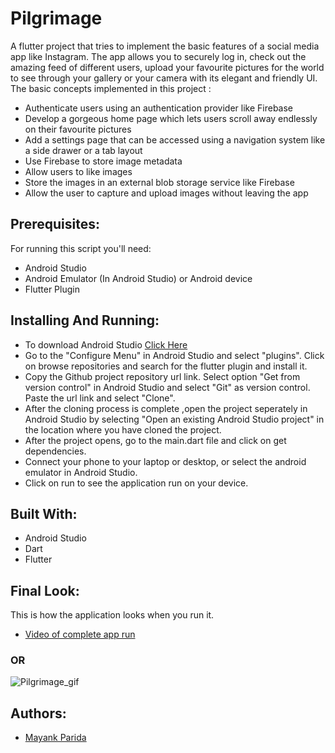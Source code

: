 # Pilgrimage
A flutter project that tries to implement the basic features of a social media app like Instagram. The app allows you to securely log in, check out the amazing feed of different users, upload your favourite pictures for the world to see through your gallery or your camera with its elegant and friendly UI.
The basic concepts implemented in this project :
* Authenticate users using an authentication provider like Firebase
* Develop a gorgeous home page which lets users scroll away endlessly on their favourite pictures
* Add a settings page that can be accessed using a navigation system like a side drawer or a tab layout
* Use Firebase to store image metadata
* Allow users to like images
* Store the images in an external blob storage service like Firebase
* Allow the user to capture and upload images without leaving the app

## Prerequisites:
For running this script you'll need:
* Android Studio
* Android Emulator (In Android Studio) or Android device
* Flutter Plugin

## Installing And Running:
* To download Android Studio [Click Here](https://developer.android.com/studio)
* Go to the "Configure Menu" in Android Studio and select "plugins". Click on browse repositories and search for the flutter plugin and install it.
* Copy the Github project repository url link. Select option "Get from version control" in Android Studio and select "Git" as version control. Paste the url link and select "Clone".
* After the cloning process is complete ,open the project seperately in Android Studio by selecting "Open an existing Android Studio project" in the location where you have cloned the project.
* After the project opens, go to the main.dart file and click on get dependencies.
* Connect your phone to your laptop or desktop, or select the android emulator in Android Studio.
* Click on run to see the application run on your device.

## Built With:
* Android Studio
* Dart 
* Flutter

## Final Look:
This is how the application looks when you run it.

* [Video of complete app run](https://drive.google.com/file/d/1G2T9Nit7m3Rl0XMCi5Jt9rEIo-ZirO0-/view?usp=sharing)

### OR

![Pilgrimage_gif](https://user-images.githubusercontent.com/68542629/93004540-88921b00-f565-11ea-8f4a-629fd51a42e4.gif)


## Authors:
* [Mayank Parida](https://www.linkedin.com/in/mayankparida18/)
